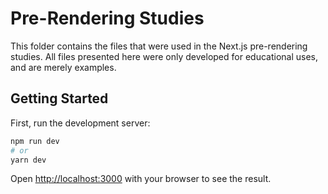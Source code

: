 # Pre-Rendering Studies
This folder contains the files that were used in the Next.js pre-rendering studies. All files presented here were only developed for educational uses, and are merely examples.

## Getting Started

First, run the development server:

```bash
npm run dev
# or
yarn dev
```
Open [http://localhost:3000](http://localhost:3000) with your browser to see the result.